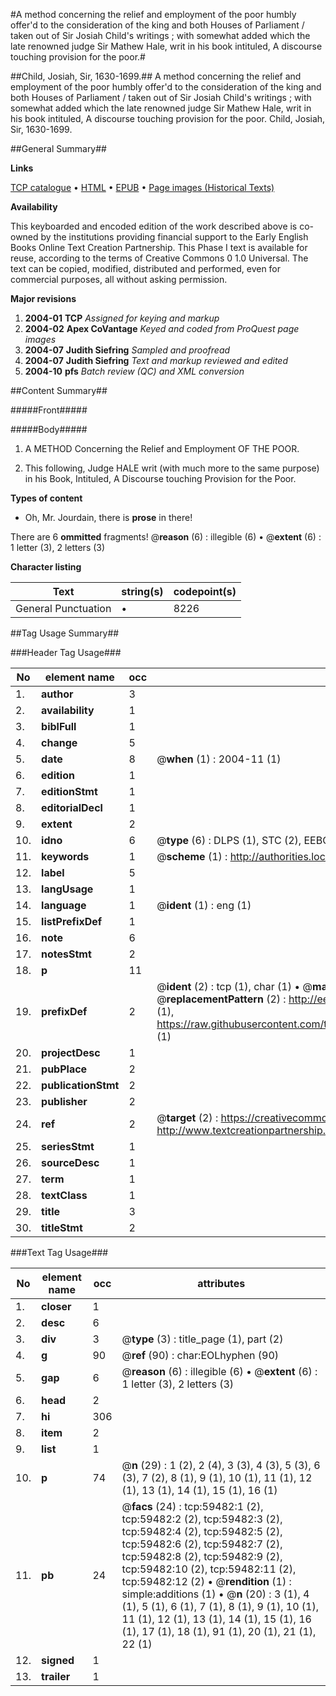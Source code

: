 #A method concerning the relief and employment of the poor humbly offer'd to the consideration of the king and both Houses of Parliament / taken out of Sir Josiah Child's writings ; with somewhat added which the late renowned judge Sir Mathew Hale, writ in his book intituled, A discourse touching provision for the poor.#

##Child, Josiah, Sir, 1630-1699.##
A method concerning the relief and employment of the poor humbly offer'd to the consideration of the king and both Houses of Parliament / taken out of Sir Josiah Child's writings ; with somewhat added which the late renowned judge Sir Mathew Hale, writ in his book intituled, A discourse touching provision for the poor.
Child, Josiah, Sir, 1630-1699.

##General Summary##

**Links**

[TCP catalogue](http://www.ota.ox.ac.uk/tcp/)  • 
[HTML](http://tei.it.ox.ac.uk/tcp/Texts-HTML/free/A50/A50763.html)  • 
[EPUB](http://tei.it.ox.ac.uk/tcp/Texts-EPUB/free/A50/A50763.epub) • 
[Page images (Historical Texts)](https://data.historicaltexts.jisc.ac.uk/view?pubId=eebo-12321388e&pageId=eebo-12321388e-59482-1)

**Availability**

This keyboarded and encoded edition of the
	       work described above is co-owned by the institutions
	       providing financial support to the Early English Books
	       Online Text Creation Partnership. This Phase I text is
	       available for reuse, according to the terms of Creative
	       Commons 0 1.0 Universal. The text can be copied,
	       modified, distributed and performed, even for
	       commercial purposes, all without asking permission.

**Major revisions**

1. __2004-01__ __TCP__ *Assigned for keying and markup*
1. __2004-02__ __Apex CoVantage__ *Keyed and coded from ProQuest page images*
1. __2004-07__ __Judith Siefring__ *Sampled and proofread*
1. __2004-07__ __Judith Siefring__ *Text and markup reviewed and edited*
1. __2004-10__ __pfs__ *Batch review (QC) and XML conversion*

##Content Summary##

#####Front#####

#####Body#####

1. A METHOD Concerning the Relief and Employment OF THE POOR.

1. This following, Judge HALE writ (with much more to the same purpose) in his Book, Intituled, A Discourse touching Provision for the Poor.

**Types of content**

  * Oh, Mr. Jourdain, there is **prose** in there!

There are 6 **ommitted** fragments! 
 @__reason__ (6) : illegible (6)  •  @__extent__ (6) : 1 letter (3), 2 letters (3)

**Character listing**


|Text|string(s)|codepoint(s)|
|---|---|---|
|General Punctuation|•|8226|

##Tag Usage Summary##

###Header Tag Usage###

|No|element name|occ|attributes|
|---|---|---|---|
|1.|__author__|3||
|2.|__availability__|1||
|3.|__biblFull__|1||
|4.|__change__|5||
|5.|__date__|8| @__when__ (1) : 2004-11 (1)|
|6.|__edition__|1||
|7.|__editionStmt__|1||
|8.|__editorialDecl__|1||
|9.|__extent__|2||
|10.|__idno__|6| @__type__ (6) : DLPS (1), STC (2), EEBO-CITATION (1), OCLC (1), VID (1)|
|11.|__keywords__|1| @__scheme__ (1) : http://authorities.loc.gov/ (1)|
|12.|__label__|5||
|13.|__langUsage__|1||
|14.|__language__|1| @__ident__ (1) : eng (1)|
|15.|__listPrefixDef__|1||
|16.|__note__|6||
|17.|__notesStmt__|2||
|18.|__p__|11||
|19.|__prefixDef__|2| @__ident__ (2) : tcp (1), char (1)  •  @__matchPattern__ (2) : ([0-9\-]+):([0-9IVX]+) (1), (.+) (1)  •  @__replacementPattern__ (2) : http://eebo.chadwyck.com/downloadtiff?vid=$1&page=$2 (1), https://raw.githubusercontent.com/textcreationpartnership/Texts/master/tcpchars.xml#$1 (1)|
|20.|__projectDesc__|1||
|21.|__pubPlace__|2||
|22.|__publicationStmt__|2||
|23.|__publisher__|2||
|24.|__ref__|2| @__target__ (2) : https://creativecommons.org/publicdomain/zero/1.0/ (1), http://www.textcreationpartnership.org/docs/. (1)|
|25.|__seriesStmt__|1||
|26.|__sourceDesc__|1||
|27.|__term__|1||
|28.|__textClass__|1||
|29.|__title__|3||
|30.|__titleStmt__|2||


###Text Tag Usage###

|No|element name|occ|attributes|
|---|---|---|---|
|1.|__closer__|1||
|2.|__desc__|6||
|3.|__div__|3| @__type__ (3) : title_page (1), part (2)|
|4.|__g__|90| @__ref__ (90) : char:EOLhyphen (90)|
|5.|__gap__|6| @__reason__ (6) : illegible (6)  •  @__extent__ (6) : 1 letter (3), 2 letters (3)|
|6.|__head__|2||
|7.|__hi__|306||
|8.|__item__|2||
|9.|__list__|1||
|10.|__p__|74| @__n__ (29) : 1 (2), 2 (4), 3 (3), 4 (3), 5 (3), 6 (3), 7 (2), 8 (1), 9 (1), 10 (1), 11 (1), 12 (1), 13 (1), 14 (1), 15 (1), 16 (1)|
|11.|__pb__|24| @__facs__ (24) : tcp:59482:1 (2), tcp:59482:2 (2), tcp:59482:3 (2), tcp:59482:4 (2), tcp:59482:5 (2), tcp:59482:6 (2), tcp:59482:7 (2), tcp:59482:8 (2), tcp:59482:9 (2), tcp:59482:10 (2), tcp:59482:11 (2), tcp:59482:12 (2)  •  @__rendition__ (1) : simple:additions (1)  •  @__n__ (20) : 3 (1), 4 (1), 5 (1), 6 (1), 7 (1), 8 (1), 9 (1), 10 (1), 11 (1), 12 (1), 13 (1), 14 (1), 15 (1), 16 (1), 17 (1), 18 (1), 91 (1), 20 (1), 21 (1), 22 (1)|
|12.|__signed__|1||
|13.|__trailer__|1||
